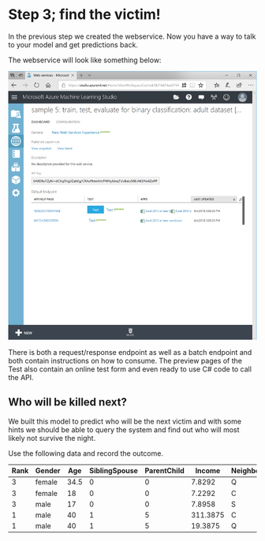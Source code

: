 # Step 3; find the victim!

In the previous step we created the webservice. Now you have a way to talk to your model and get predictions back.

The webservice will look like something below:

![azuremlwebservice.png](azuremlwebservice.png)

There is both a request/response endpoint as well as a batch endpoint and both contain instructions on how to consume. The preview pages of the Test also contain an online test form and even ready to use C# code to call the API.

## Who will be killed next?

We built this model to predict who will be the next victim and with some hints we should be able to query the system and find out who will most likely not survive the night.

Use the following data and record the outcome.

|Rank|Gender|Age|SiblingSpouse|ParentChild|Income|Neighbourhood|
|--|--|--|--|--|--|--|
|3|female|34.5|0|0|7.8292|Q|   
|3|female|18|0|0|7.2292|C|     
|3|male|17|0|0|7.8958|S|      
|1|male|40|1|5|311.3875|C|    
|1|male|40|1|5|19.3875|Q| 

